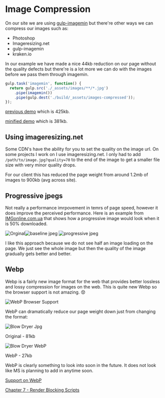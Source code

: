 # Image Compression
On our site we are using [gulp-imagemin](https://www.npmjs.com/package/gulp-imagemin) but there're other ways we can compress our images such as:

- Photoshop
- Imageresizing.net
- gulp-imagemin
- kraken.io

In our example we have made a nice 44kb reduction on our page without the quality defects but there're is a lot more we can do with the images before we pass them through imagemin.

```js
gulp.task('imagemin', function() {
  return gulp.src('./_assets/images/**/*.jpg')
    .pipe(imagemin())
    .pipe(gulp.dest('./build/_assets/images-compressed'));
});
```

[previous demo](http://performance-kit.surge.sh/04/after.html) which is 425kb.

[minified demo](http://performance-kit.surge.sh/05/after.html) which is 381kb.

## Using imageresizing.net

Some CDN's have the ability for you to set the quality on the image url. On some projects I work on I use imageresizing.net. I only had to add `/path/to/image.jpg?quality=70` to the end of the image to get a smaller file size with very minor quality drops.

For our client this has reduced the page weight from around 1.2mb of images to 900kb (avg across site).

## Progressive jpegs
Not really a performance imrpovement in temrs of page speed, however it does improve the perceived performance. Here is an example from [IMGonline.com.ua](https://www.imgonline.com.ua/eng/make-jpeg-progressive-without-compression.php) that shows how a progressive image would look when it is 50% downloaded.

![Orginal](https://www.imgonline.com.ua/examples/original-2.jpg)![baseline jpeg](https://www.imgonline.com.ua/examples/progressive-no.jpg) ![progressive jpeg](https://www.imgonline.com.ua/examples/progressive-yes.jpg)

I like this approach because we do not see half an image loading on the page. We just see the whole image but then the quality of the image gradually gets better and better.

## Webp
Webp is a fairly new image format for the web that provides better lossless and lossy compression for images on the web. This is quite new Webp so the browser support is not amazing. :worried:

![WebP Browser Support](https://raw.githubusercontent.com/code-mattclaffey/performance-kit/master/06-image-compression/screenshots/webp-browser-support.png)


WebP can dramatically reduce our page weight down just from changing the format:

![Blow Dryer Jpg](https://raw.githubusercontent.com/code-mattclaffey/performance-kit/master/_assets/images/blow-dryer.jpg)

Original - 81kb

![Blow Dryer WebP](https://raw.githubusercontent.com/code-mattclaffey/performance-kit/master/_assets/images/blow-dryer.webp)

WebP - 27kb

WebP is clearly something to look into soon in the future. It does not look like MS is planning to add in anytime soon.

[Support on WebP](https://developer.microsoft.com/en-us/microsoft-edge/platform/status/webpimageformat/)

[Chapter 7 - Render Blocking Scripts](https://github.com/code-mattclaffey/performance-kit/tree/master/07-render-blocking-scripts/readme.md)
